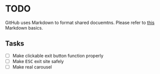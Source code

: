 # TODO

GitHub uses Markdown to format shared docuemtns. Please refer to [this](https://daringfireball.net/projects/markdown/basics) Markdown basics.

## Tasks
- [ ] Make clickable exit button function properly
- [ ] Make <kbd>ESC</kbd> exit site safely
- [ ] Make real carousel
